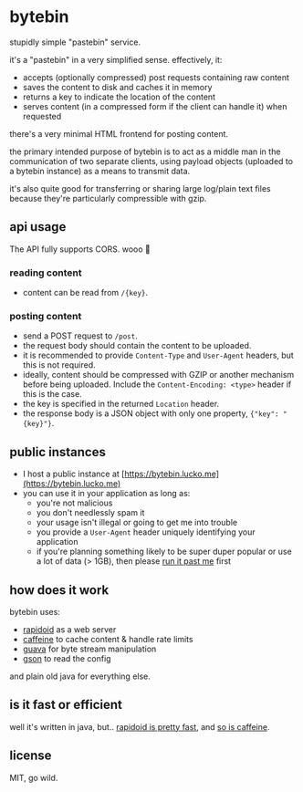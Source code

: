 # bytebin
stupidly simple "pastebin" service.

it's a "pastebin" in a very simplified sense. effectively, it:

* accepts (optionally compressed) post requests containing raw content
* saves the content to disk and caches it in memory
* returns a key to indicate the location of the content
* serves content (in a compressed form if the client can handle it) when requested

there's a very minimal HTML frontend for posting content.

the primary intended purpose of bytebin is to act as a middle man in the communication of two separate clients, using payload objects (uploaded to a bytebin instance) as a means to transmit data.

it's also quite good for transferring or sharing large log/plain text files because they're particularly compressible with gzip.

## api usage

The API fully supports CORS. wooo :tada:

### reading content
* content can be read from `/{key}`.

### posting content
* send a POST request to `/post`.
* the request body should contain the content to be uploaded.
* it is recommended to provide `Content-Type` and `User-Agent` headers, but this is not required.
* ideally, content should be compressed with GZIP or another mechanism before being uploaded. Include the `Content-Encoding: <type>` header if this is the case.
* the key is specified in the returned `Location` header.
* the response body is a JSON object with only one property, `{"key": "{key}"}`.

## public instances

* I host a public instance at [https://bytebin.lucko.me](https://bytebin.lucko.me)
* you can use it in your application as long as:
  * you're not malicious
  * you don't needlessly spam it
  * your usage isn't illegal or going to get me into trouble
  * you provide a `User-Agent` header uniquely identifying your application
  * if you're planning something likely to be super duper popular or use a lot of data (> 1GB), then please [run it past me](https://lucko.me/) first

## how does it work

bytebin uses:

* [rapidoid](https://www.rapidoid.org/) as a web server
* [caffeine](https://github.com/ben-manes/caffeine) to cache content & handle rate limits
* [guava](https://github.com/google/guava) for byte stream manipulation
* [gson](https://github.com/google/gson) to read the config

and plain old java for everything else.

## is it fast or efficient

well it's written in java, but.. [rapidoid is pretty fast](https://www.techempower.com/benchmarks/#section=data-r15&hw=ph&test=plaintext&a=2), and [so is caffeine](https://github.com/ben-manes/caffeine/wiki/Benchmarks).

## license
MIT, go wild.
